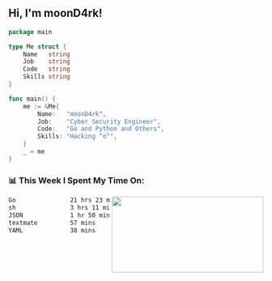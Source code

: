 <h2> Hi, I'm moonD4rk!</h2>

```go
package main

type Me struct {
	Name   string
	Job    string
	Code   string
	Skills string
}

func main() {
	me := &Me{
		Name:   "moonD4rk",
		Job:    "Cyber Security Engineer",
		Code:   "Go and Python and Others",
		Skills: "Hacking ^o^",
	}
	_ = me
}
```

<h3>📊 This Week I Spent My Time On:</h3>
<img align='right' src="https://github-readme-stats.vercel.app/api?username=moond4rk&show_icons=true&theme=radical", width="300" height="150">

<!--START_SECTION:waka-->

```txt
Go               21 hrs 23 mins  ██████████████████▓░░░░░░   74.29 %
sh               3 hrs 11 mins   ██▓░░░░░░░░░░░░░░░░░░░░░░   11.07 %
JSON             1 hr 50 mins    █▓░░░░░░░░░░░░░░░░░░░░░░░   06.39 %
textmate         57 mins         ▓░░░░░░░░░░░░░░░░░░░░░░░░   03.32 %
YAML             38 mins         ▓░░░░░░░░░░░░░░░░░░░░░░░░   02.23 %
```

<!--END_SECTION:waka-->

